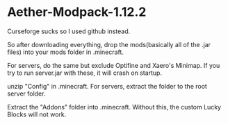 # Aether-Modpack-1.12.2
Curseforge sucks so I used github instead.

So after downloading everything, drop the mods(basically all of the .jar files) into your mods folder in .minecraft.

For servers, do the same but exclude Optifine and Xaero's Minimap. If you try to run server.jar with these, 
it will crash on startup.

unzip "Config" in .minecraft. For servers, extract the folder to the root server folder.

Extract the "Addons" folder into .minecraft. Without this, the custom Lucky Blocks will not work.
